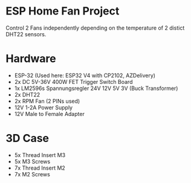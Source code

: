 # ESP Home Fan Project
Control 2 Fans independently depending on the temperature of 2 distict DHT22 sensors.

# Hardware
* ESP-32 (Used here: ESP32 V4 with CP2102, AZDelivery)
* 2x DC 5V-36V 400W FET Trigger Switch Board
* 1x LM2596s Spannungsregler 24V 12V 5V 3V (Buck Transformer)
* 2x DHT22
* 2x RPM Fan (2 PINs used)
* 12V 1-2A Power Supply
* 12V Male to Female Adapter

# 3D Case
* 5x Thread Insert M3
* 5x M3 Screws
* 7x Thread Insert M2
* 7x M2 Screws